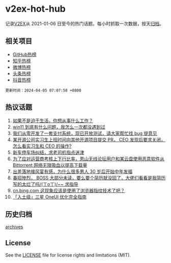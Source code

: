 # v2ex-hot-hub

 记录[V2EX](https://www.v2ex.com/)从 2021-01-06 日至今的热门话题。每小时抓取一次数据，按天[归档](archives)。
 
 ## 相关项目

- [GitHub热榜](https://github.com/lonnyzhang423/github-hot-hub)
- [知乎热榜](https://github.com/lonnyzhang423/zhihu-hot-hub)
- [微博热榜](https://github.com/lonnyzhang423/weibo-hot-hub)
- [头条热榜](https://github.com/lonnyzhang423/toutiao-hot-hub)
- [抖音热榜](https://github.com/lonnyzhang423/douyin-hot-hub)


 `更新时间：2024-04-05 07:07:58 +0800`

## 热议话题

1. [如果不是迫于生活，你想从事什么工作？](https://www.v2ex.com/t/1029673)
1. [win11 到底有什么问题，我怎么一次都没遇到过](https://www.v2ex.com/t/1029637)
1. [我们从零开发了一套支付系统，现已开放测试，请大家帮忙找 bug 提意见](https://www.v2ex.com/t/1029702)
1. [某开源公司实习生上班时间向其他开源项目提交 PR， CEO 发现后要求关闭，怎么看实习生和 CEO 的操作?](https://www.v2ex.com/t/1029659)
1. [新车停车场纠结，求老司机指点迷津](https://www.v2ex.com/t/1029667)
1. [为了应对运营商考核上下行比率，恩山无线论坛用户和某云盘使用恶意软件从 Bittorrent 网络无限吸血以提高下载量](https://www.v2ex.com/t/1029736)
1. [出差落地接风宴有感，为什么很多男人 30 岁后开始中年发福](https://www.v2ex.com/t/1029640)
1. [春招惨烈， BOSS 大部分未读，要么要个简历就没回了，大佬们看看是我简历写的太烂了吗/(ㄒoㄒ)/~~ 求指导](https://www.v2ex.com/t/1029676)
1. [cn.bing.com 这现象应该是使用了浏览器指纹技术了吧？](https://www.v2ex.com/t/1029639)
1. [「入土级」三星 OneUI 优化完全指南](https://www.v2ex.com/t/1029665)

## 历史归档

[archives](archives)

## License

See the [LICENSE](LICENSE) file for license rights and limitations (MIT).
